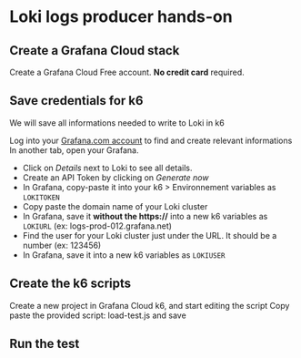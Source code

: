 # Loki logs producer hands-on

## Create a Grafana Cloud stack

Create a Grafana Cloud Free account. **No credit card** required.

## Save credentials for k6

We will save all informations needed to write to Loki in k6

Log into your [Grafana.com account](https://grafana.com/auth/sign-in/) to find and create relevant informations
In another tab, open your Grafana.

- Click on *Details* next to Loki to see all details.
- Create an API Token by clicking on *Generate now*
- In Grafana, copy-paste it into your k6 > Environnement variables as `LOKITOKEN`
- Copy paste the domain name of your Loki cluster
- In Grafana, save it **without the https://** into a new k6 variables as `LOKIURL` (ex: logs-prod-012.grafana.net)
- Find the user for your Loki cluster just under the URL. It should be a number (ex: 123456)
- In Grafana, save it into a new k6 variables as `LOKIUSER`

## Create the k6 scripts

Create a new project in Grafana Cloud k6, and start editing the script
Copy paste the provided script: load-test.js and save

## Run the test

